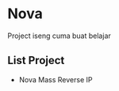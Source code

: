 <h1>Nova</h1>
<p>Project iseng cuma buat belajar</p>
<h2>List Project</h2>
<ul>
  <li>Nova Mass Reverse IP</li>
</ul>
